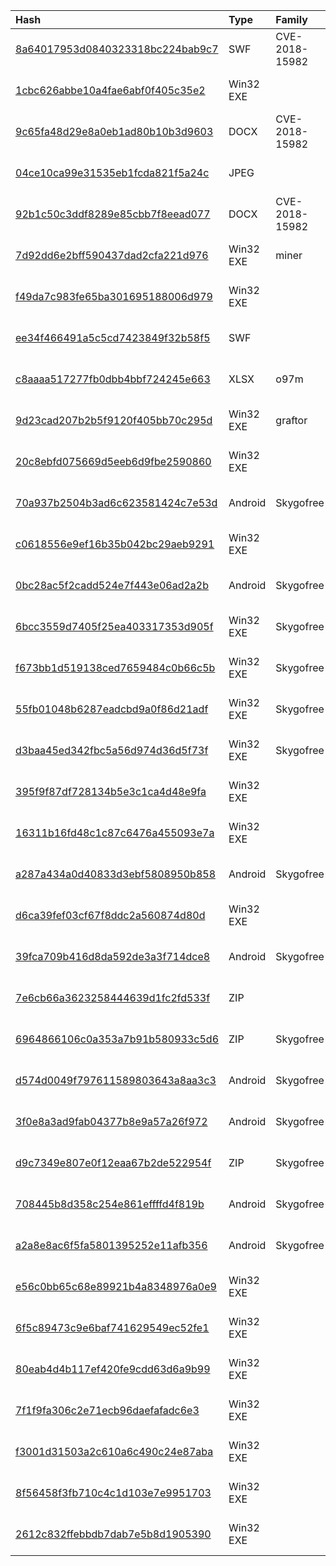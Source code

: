 |Hash|Type|Family|First_Seen|Name|
|:--|:--|:--|:--|:--|
|[8a64017953d0840323318bc224bab9c7](https://www.virustotal.com/gui/file/8a64017953d0840323318bc224bab9c7)|SWF|CVE-2018-15982|2018-12-25 12:17:25|swf_exploit|
|[1cbc626abbe10a4fae6abf0f405c35e2](https://www.virustotal.com/gui/file/1cbc626abbe10a4fae6abf0f405c35e2)|Win32 EXE||2018-11-30 06:24:45|backup.exe|
|[9c65fa48d29e8a0eb1ad80b10b3d9603](https://www.virustotal.com/gui/file/9c65fa48d29e8a0eb1ad80b10b3d9603)|DOCX|CVE-2018-15982|2018-11-29 10:10:13|/media/freddie/Seagate Expansion Drive/aptmalware/SampleLibraryAUG2019/CVE-2018-15982/33.bin|
|[04ce10ca99e31535eb1fcda821f5a24c](https://www.virustotal.com/gui/file/04ce10ca99e31535eb1fcda821f5a24c)|JPEG||2018-11-29 08:18:37|scan042.jpg|
|[92b1c50c3ddf8289e85cbb7f8eead077](https://www.virustotal.com/gui/file/92b1c50c3ddf8289e85cbb7f8eead077)|DOCX|CVE-2018-15982|2018-11-29 08:01:39|/media/freddie/Seagate Expansion Drive/aptmalware/SampleLibraryAUG2019/CVE-2018-15982/22.bin|
|[7d92dd6e2bff590437dad2cfa221d976](https://www.virustotal.com/gui/file/7d92dd6e2bff590437dad2cfa221d976)|Win32 EXE|miner|2018-10-03 21:59:17|c2a827cd8aefa54fb2f91b0f767292d9|
|[f49da7c983fe65ba301695188006d979](https://www.virustotal.com/gui/file/f49da7c983fe65ba301695188006d979)|Win32 EXE||2018-08-27 05:21:49|76a3e546ada90fb71192d48edbe0d9092c2a94bb.exe|
|[ee34f466491a5c5cd7423849f32b58f5](https://www.virustotal.com/gui/file/ee34f466491a5c5cd7423849f32b58f5)|SWF||2018-06-01 05:38:37|ee34f466491a5c5cd7423849f32b58f5.virus|
|[c8aaaa517277fb0dbb4bbf724245e663](https://www.virustotal.com/gui/file/c8aaaa517277fb0dbb4bbf724245e663)|XLSX|o97m|2018-05-31 19:46:54|c8aaaa517277fb0dbb4bbf724245e663.virus|
|[9d23cad207b2b5f9120f405bb70c295d](https://www.virustotal.com/gui/file/9d23cad207b2b5f9120f405bb70c295d)|Win32 EXE|graftor|2018-03-18 06:58:17|9dfc7e78892a9f18d2d15adbfa52cda379ddd963.exe|
|[20c8ebfd075669d5eeb6d9fbe2590860](https://www.virustotal.com/gui/file/20c8ebfd075669d5eeb6d9fbe2590860)|Win32 EXE||2018-03-18 06:57:05| |
|[70a937b2504b3ad6c623581424c7e53d](https://www.virustotal.com/gui/file/70a937b2504b3ad6c623581424c7e53d)|Android|Skygofree|2018-02-19 00:02:31|/home/spot/Desktop/2ndCodeGraphsExtension/Dataset/Malicious/Apps/9722d16ec5d19edca0c6f53ba7d5ca2df650fd6892ed5c2a7b279b2299487b0a|
|[c0618556e9ef16b35b042bc29aeb9291](https://www.virustotal.com/gui/file/c0618556e9ef16b35b042bc29aeb9291)|Win32 EXE||2018-02-10 14:32:50|Statement of the Saharawi government.exe|
|[0bc28ac5f2cadd524e7f443e06ad2a2b](https://www.virustotal.com/gui/file/0bc28ac5f2cadd524e7f443e06ad2a2b)|Android|Skygofree|2018-01-22 11:02:02|0bc28ac5f2cadd524e7f443e06ad2a2b.virus|
|[6bcc3559d7405f25ea403317353d905f](https://www.virustotal.com/gui/file/6bcc3559d7405f25ea403317353d905f)|Win32 EXE|Skygofree|2018-01-17 15:14:51|6bcc3559d7405f25ea403317353d905f.virus|
|[f673bb1d519138ced7659484c0b66c5b](https://www.virustotal.com/gui/file/f673bb1d519138ced7659484c0b66c5b)|Win32 EXE|Skygofree|2018-01-17 15:08:52|f673bb1d519138ced7659484c0b66c5b.virus|
|[55fb01048b6287eadcbd9a0f86d21adf](https://www.virustotal.com/gui/file/55fb01048b6287eadcbd9a0f86d21adf)|Win32 EXE|Skygofree|2018-01-17 14:59:09|55fb01048b6287eadcbd9a0f86d21adf.virus|
|[d3baa45ed342fbc5a56d974d36d5f73f](https://www.virustotal.com/gui/file/d3baa45ed342fbc5a56d974d36d5f73f)|Win32 EXE|Skygofree|2018-01-17 14:32:07|d3baa45ed342fbc5a56d974d36d5f73f.virus|
|[395f9f87df728134b5e3c1ca4d48e9fa](https://www.virustotal.com/gui/file/395f9f87df728134b5e3c1ca4d48e9fa)|Win32 EXE||2018-01-17 14:26:12|395f9f87df728134b5e3c1ca4d48e9fa.virus|
|[16311b16fd48c1c87c6476a455093e7a](https://www.virustotal.com/gui/file/16311b16fd48c1c87c6476a455093e7a)|Win32 EXE||2018-01-17 14:20:52|16311b16fd48c1c87c6476a455093e7a.virus|
|[a287a434a0d40833d3ebf5808950b858](https://www.virustotal.com/gui/file/a287a434a0d40833d3ebf5808950b858)|Android|Skygofree|2017-11-28 09:20:57|a287a434a0d40833d3ebf5808950b858.virus|
|[d6ca39fef03cf67f8ddc2a560874d80d](https://www.virustotal.com/gui/file/d6ca39fef03cf67f8ddc2a560874d80d)|Win32 EXE||2017-10-16 18:31:03|E:/virussign/malware/new_request/20171024/d6ca39fef03cf67f8ddc2a560874d80d.vir|
|[39fca709b416d8da592de3a3f714dce8](https://www.virustotal.com/gui/file/39fca709b416d8da592de3a3f714dce8)|Android|Skygofree|2017-10-03 18:42:03|Skygofree_exploits.zip|
|[7e6cb66a3623258444639d1fc2fd533f](https://www.virustotal.com/gui/file/7e6cb66a3623258444639d1fc2fd533f)|ZIP||2017-03-08 23:55:20|7e6cb66a3623258444639d1fc2fd533f.virus|
|[6964866106c0a353a7b91b580933c5d6](https://www.virustotal.com/gui/file/6964866106c0a353a7b91b580933c5d6)|ZIP|Skygofree|2017-03-08 23:55:19|6964866106c0a353a7b91b580933c5d6.virus|
|[d574d0049f797611589803643a8aa3c3](https://www.virustotal.com/gui/file/d574d0049f797611589803643a8aa3c3)|Android|Skygofree|2017-01-20 05:22:37|d574d0049f797611589803643a8aa3c3.virus|
|[3f0e8a3ad9fab04377b8e9a57a26f972](https://www.virustotal.com/gui/file/3f0e8a3ad9fab04377b8e9a57a26f972)|Android|Skygofree|2016-11-24 04:00:49|3f0e8a3ad9fab04377b8e9a57a26f972.virus|
|[d9c7349e807e0f12eaa67b2de522954f](https://www.virustotal.com/gui/file/d9c7349e807e0f12eaa67b2de522954f)|ZIP|Skygofree|2016-11-24 00:09:53|d9c7349e807e0f12eaa67b2de522954f.virus|
|[708445b8d358c254e861effffd4f819b](https://www.virustotal.com/gui/file/708445b8d358c254e861effffd4f819b)|Android|Skygofree|2016-11-23 20:08:58|708445b8d358c254e861effffd4f819b_Skygofree_pe.jar|
|[a2a8e8ac6f5fa5801395252e11afb356](https://www.virustotal.com/gui/file/a2a8e8ac6f5fa5801395252e11afb356)|Android|Skygofree|2016-11-02 10:33:00|a2a8e8ac6f5fa5801395252e11afb356.virus|
|[e56c0bb65c68e89921b4a8348976a0e9](https://www.virustotal.com/gui/file/e56c0bb65c68e89921b4a8348976a0e9)|Win32 EXE||2016-08-05 07:45:02|c:\!!Prace\!!To_do\e56c0bb65c68e89921b4a8348976a0e9|
|[6f5c89473c9e6baf741629549ec52fe1](https://www.virustotal.com/gui/file/6f5c89473c9e6baf741629549ec52fe1)|Win32 EXE||2016-01-30 00:56:34| |
|[80eab4d4b117ef420fe9cdd63d6a9b99](https://www.virustotal.com/gui/file/80eab4d4b117ef420fe9cdd63d6a9b99)|Win32 EXE||2015-11-24 14:54:54|D:\work\download\______samplesreview\samplesnew\Samples\e85c2eab4c9eea8d0c99e58199f313ca4e1d1735|
|[7f1f9fa306c2e71ecb96daefafadc6e3](https://www.virustotal.com/gui/file/7f1f9fa306c2e71ecb96daefafadc6e3)|Win32 EXE||2015-09-09 01:24:46| |
|[f3001d31503a2c610a6c490c24e87aba](https://www.virustotal.com/gui/file/f3001d31503a2c610a6c490c24e87aba)|Win32 EXE||2015-09-09 01:24:22| |
|[8f56458f3fb710c4c1d103e7e9951703](https://www.virustotal.com/gui/file/8f56458f3fb710c4c1d103e7e9951703)|Win32 EXE||2015-09-09 01:24:17| |
|[2612c832ffebbdb7dab7e5b8d1905390](https://www.virustotal.com/gui/file/2612c832ffebbdb7dab7e5b8d1905390)|Win32 EXE||2015-09-09 01:24:06|C:\gwhCUd\1DzCsDm6\i1YypTo.fon|
